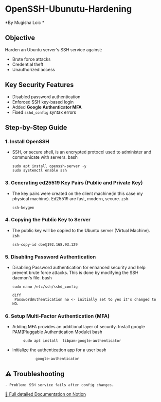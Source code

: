 # OpenSSH-Ubunutu-Hardening  
*By Mugisha Loic *

## Objective  
Harden an Ubuntu server's SSH service against:  
- Brute force attacks  
- Credential theft  
- Unauthorized access  

##  Key Security Features  
- Disabled password authentication  
- Enforced SSH key-based login  
- Added **Google Authenticator MFA**  
- Fixed `sshd_config` syntax errors  

## Step-by-Step Guide  

### 1. Install OpenSSH  
- SSH, or secure shell, is an encrypted protocol used to administer and communicate with servers.
    bash
    ```
    sudo apt install openssh-server -y
    sudo systemctl enable ssh
    
    ```
    
### 3. Generating ed25519 Key Pairs (Public and Private Key)  
- The key pairs were created on the client machine(in this case my physical machine). Ed25519 are             fast, modern, secure.
    zsh
    ```
    ssh-keygen
    ```
    
### 4. Copying the Public Key to Server 
- The public key will be copied to the Ubuntu server (Virtual Machine).
    zsh
    ```
    ssh-copy-id doe@192.168.93.129
    ```
### 5. Disabling Password Authentication
- Disabling Password authentication for enhanced security and help prevent brute force attacks. This is done by modifying the SSH daemon's file.
    bash
    ```
  sudo nano /etc/ssh/sshd_config

    diff
     PasswordAuthentication no <- initially set to yes it's changed to NO.
    ```
### 6. Setup Multi-Factor Authentication (MFA)
- Adding MFA provides an additional layer of security.
        Install google PAM(Pluggable Authentication Module)
        bash
   ```
        sudo apt install  libpam-google-authenticator
   ```
- Initialize the authentication app for a user
        bash
```
              google-authenticator

  ```
## ⚠️ Troubleshooting  
    - Problem: SSH service fails after config changes.

[📖 Full detailed Documentation on Notion](https://1xVBQ0.short.gy/Server-Hardening)  
